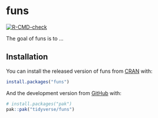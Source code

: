 
<!-- README.md is generated from README.Rmd. Please edit that file -->

# funs

<!-- badges: start -->

[![R-CMD-check](https://github.com/tidyverse/funs/workflows/R-CMD-check/badge.svg)](https://github.com/tidyverse/funs/actions)
<!-- badges: end -->

The goal of funs is to …

## Installation

You can install the released version of funs from
[CRAN](https://CRAN.R-project.org) with:

``` r
install.packages("funs")
```

And the development version from [GitHub](https://github.com/) with:

``` r
# install.packages("pak")
pak::pak("tidyverse/funs")
```
